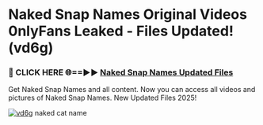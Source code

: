 # Naked Snap Names Original Videos 0nlyFans Leaked - Files Updated! (vd6g)

<h3>🔴 CLICK HERE 🌐==►► <a href="https://tinyurl.com/yckcrads" rel="nofollow">Naked Snap Names Updated Files</a></h3>

Get Naked Snap Names and all content. Now you can access all videos and pictures of Naked Snap Names. New Updated Files 2025!

[![vd6g](https://i.imgur.com/hpKpOFt.gif)](https://tinyurl.com/yckcrads)
naked cat name